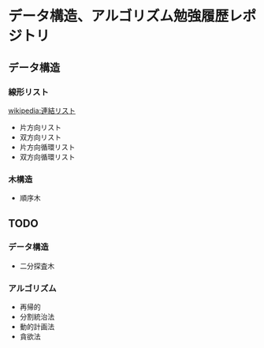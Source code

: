 # データ構造、アルゴリズム勉強履歴レポジトリ
## データ構造
### 線形リスト
[wikipedia:連結リスト](https://ja.wikipedia.org/wiki/%E9%80%A3%E7%B5%90%E3%83%AA%E3%82%B9%E3%83%88)
+ 片方向リスト
+ 双方向リスト
+ 片方向循環リスト
+ 双方向循環リスト

### 木構造
+ 順序木

## TODO
### データ構造
+ 二分探査木

### アルゴリズム
+ 再帰的
+ 分割統治法
+ 動的計画法
+ 貪欲法   
